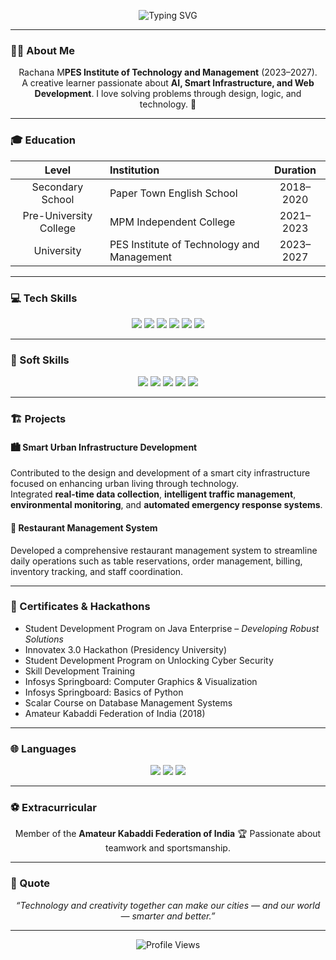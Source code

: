 <!-- Animated Header -->
<p align="center">
  <img src="https://readme-typing-svg.herokuapp.com?font=Poppins&size=26&pause=1000&color=7A288A&center=true&vCenter=true&width=600&lines=Hi%2C+I'm+Rachana+M+👋;Computer+Science+and+Design+Student;Aspiring+Software+Developer+💻;Passionate+about+AI+and+Smart+Cities+🚀" alt="Typing SVG" />
</p>

---

### 🧑‍🎓 About Me
<p align="center">
  Rachana M<b>PES Institute of Technology and Management</b> (2023–2027).  
  <br>
  A creative learner passionate about <b>AI, Smart Infrastructure, and Web Development</b>.  
  I love solving problems through design, logic, and technology. 🌱
</p>

---

### 🎓 Education
<p align="center">

| Level | Institution | Duration |
|:------:|:------------|:----------:|
| Secondary School | Paper Town English School | 2018–2020 |
| Pre-University College | MPM Independent College | 2021–2023 |
| University | PES Institute of Technology and Management | 2023–2027 |

</p>

---

### 💻 Tech Skills
<p align="center">
  <img src="https://img.shields.io/badge/Python-3776AB?style=for-the-badge&logo=python&logoColor=white" />
  <img src="https://img.shields.io/badge/Java-ED8B00?style=for-the-badge&logo=java&logoColor=white" />
  <img src="https://img.shields.io/badge/C++-00599C?style=for-the-badge&logo=cplusplus&logoColor=white" />
  <img src="https://img.shields.io/badge/Data%20Structures-8E44AD?style=for-the-badge" />
  <img src="https://img.shields.io/badge/MySQL-4479A1?style=for-the-badge&logo=mysql&logoColor=white" />
  <img src="https://img.shields.io/badge/Web%20Development-7D3C98?style=for-the-badge&logo=html5&logoColor=white" />
</p>

---

### 🧠 Soft Skills
<p align="center">
  <img src="https://img.shields.io/badge/Teamwork-6C3483?style=for-the-badge" />
  <img src="https://img.shields.io/badge/Leadership-884EA0?style=for-the-badge" />
  <img src="https://img.shields.io/badge/Time%20Management-76448A?style=for-the-badge" />
  <img src="https://img.shields.io/badge/Communication-512E5F?style=for-the-badge" />
  <img src="https://img.shields.io/badge/Critical%20Thinking-633974?style=for-the-badge" />
</p>

---

### 🏗 Projects

#### 🏙 Smart Urban Infrastructure Development
Contributed to the design and development of a smart city infrastructure focused on enhancing urban living through technology.  
Integrated **real-time data collection**, **intelligent traffic management**, **environmental monitoring**, and **automated emergency response systems**.

#### 🍴 Restaurant Management System
Developed a comprehensive restaurant management system to streamline daily operations such as table reservations, order management, billing, inventory tracking, and staff coordination.

---

### 🏅 Certificates & Hackathons
- Student Development Program on Java Enterprise – *Developing Robust Solutions*  
- Innovatex 3.0 Hackathon (Presidency University)  
- Student Development Program on Unlocking Cyber Security  
- Skill Development Training  
- Infosys Springboard: Computer Graphics & Visualization  
- Infosys Springboard: Basics of Python  
- Scalar Course on Database Management Systems  
- Amateur Kabaddi Federation of India (2018)

---

### 🌐 Languages
<p align="center">
  <img src="https://img.shields.io/badge/English-Proficient-blue?style=flat-square" />
  <img src="https://img.shields.io/badge/Kannada-Fluent-green?style=flat-square" />
  <img src="https://img.shields.io/badge/Hindi-Basic-yellow?style=flat-square" />
</p>

---

### ⚽ Extracurricular
<p align="center">
  Member of the <b>Amateur Kabaddi Federation of India</b> 🏆  
  Passionate about teamwork and sportsmanship.
</p>

---

### 💫 Quote
<p align="center">
  <i>“Technology and creativity together can make our cities — and our world — smarter and better.”</i>
</p>

---

<p align="center">
  <img src="https://komarev.com/ghpvc/?username=rachanaM&color=7D3C98&style=flat-square" alt="Profile Views" />
</p>
